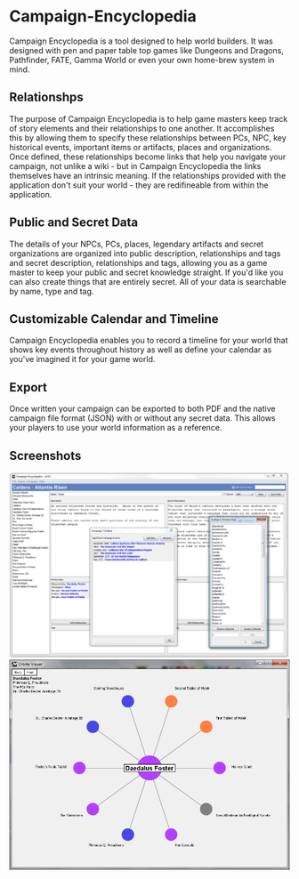 # Campaign-Encyclopedia
Campaign Encyclopedia is a tool designed to help world builders.  It was designed with pen and paper table top games like Dungeons and Dragons, Pathfinder, FATE, Gamma World or even your own home-brew system in mind.

## Relationshps
The purpose of Campaign Encyclopedia is to help game masters keep track of story elements and their relationships to one another.  It accomplishes this by allowing them to specify these relationships between PCs, NPC, key historical events, important items or artifacts, places and organizations.  Once defined, these relationships become links that help you navigate your campaign, not unlike a wiki - but in Campaign Encyclopedia the links themselves have an intrinsic meaning.  If the relationships provided with the application don't suit your world - they are redifineable from within the application.

## Public and Secret Data
The details of your NPCs, PCs, places, legendary artifacts and secret organizations are organized into public description, relationships and tags and secret description, relationships and tags, allowing you as a game master to keep your public and secret knowledge straight.  If you'd like you can also create things that are entirely secret.  All of your data is searchable by name, type and tag.

## Customizable Calendar and Timeline
Campaign Encyclopedia enables you to record a timeline for your world that shows key events throughout history as well as define your calendar as you've imagined it for your game world.

## Export
Once written your campaign can be exported to both PDF and the native campaign file format (JSON) with or without any secret data.  This allows your players to use your world information as a reference.

## Screenshots
![editor](/screenshot.png)
![orbital-viewer](/screenshot2.png)